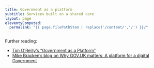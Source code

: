 ```yaml
---
title: Government as a platform
subtitle: Services built on a shared core
layout: page
eleventyComputed:
  permalink: "{{ page.filePathStem | replace('/content/','/') }}/"
---
```


Further reading:

- [Tim O’Reilly’s “Government as a Platform”](http://chimera.labs.oreilly.com/books/1234000000774/ch02.html)
- [Mike Bracken’s blog on Why GOV.UK matters: A platform for a digital Government](https://gds.blog.gov.uk/2012/10/17/why-gov-uk-matters/)
